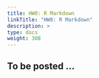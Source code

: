```yaml
---
title: HW8: R Markdown 
linkTitle: "HW8: R Markdown"
description: >
type: docs
weight: 308
---
```


## To be posted ...

